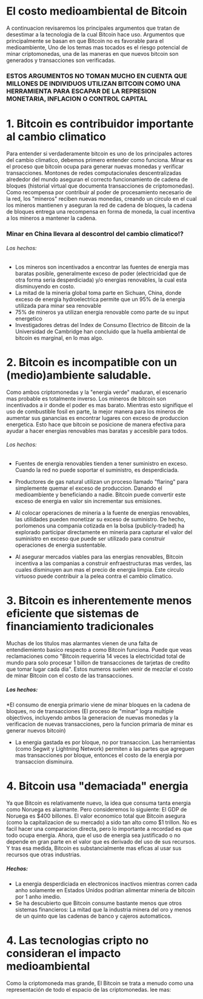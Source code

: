 # El costo medioambiental de Bitcoin

A continuacion revisaremos los principales argumentos que tratan de desestimar a la tecnologia de la cual Bitcoin hace uso. Argumentos que principalmente se basan en que Bitcoin no es favorable para el medioambiente, Uno de los temas mas tocados es el riesgo potencial de minar criptomonedas, una de las maneras en que nuevos bitcoin son generados y transacciones son verificadas. 

### ESTOS ARGUMENTOS NO TOMAN MUCHO EN CUENTA QUE MILLONES DE INDIVIDUOS UTILIZAN BITCOIN COMO UNA HERRAMIENTA PARA ESCAPAR DE LA REPRESION MONETARIA, INFLACION O CONTROL CAPITAL ###

# 1. Bitcoin es contribuidor importante al cambio climatico

Para entender si verdaderamente bitcoin es uno de los principales actores del cambio climatico, debemos primero entender como funciona.
Minar es el proceso que bitcoin ocupa para generar nuevas monedas y verificar transacciones. Montones de redes computacionales descentralizadas alrededor del mundo aseguran el correcto funcionamiento de cadena de bloques (historial virtual que documenta transacciones de criptomonedas). Como recompensa por contribuir al poder de procesamiento necesario de la red, los "mineros" reciben nuevas monedas, creando un circulo en el cual los mineros mantienen y aseguran la red de cadena de bloques, la cadena de bloques entrega una recompensa en forma de moneda, la cual incentiva a los mineros a mantener la cadena.

### Minar en China llevara al descontrol del cambio climatico!?

###### Los hechos: 
* Los mineros son incentivados a encontrar las fuentes de energia mas baratas posible, generalmente exceso de poder (electricidad que de otra forma seria desperdiciada) y/o energias renovables, la cual esta disminuyendo en costo.
* La mitad de la mineria global toma parte en Sichuan, China, donde exceso de energia hydroelectrica permite que un 95% de la energia utilizada para minar sea renovable
* 75% de mineros ya utilizan energia renovable como parte de su input energetico
* Investigadores detras del Index de Consumo Electrico de Bitcoin de la Universidad de Cambridge han concluido que la huella ambiental de bitcoin es marginal, en lo mas algo.

# 2. Bitcoin es incompatible con un (medio)ambiente saludable.

Como ambos criptomonedas y la "energia verde" maduran, el escenario mas probable es totalmente inverso. Los mineros de bitcoin son incentivados a ir donde el poder es mas barato. Mientras esto signifique el uso de combustible fosil en parte, la mejor manera para los mineros de aumentar sus ganancias es encontrar lugares con exceso de produccion energetica. Esto hace que bitcoin se posicione de manera efectiva para ayudar a hacer energias renovables mas baratas y accesible para todos.

###### Los hechos: 
* Fuentes de energia renovables tienden a tener suministro en exceso. Cuando la red no puede soportar el suministro, es desperdiciada.

* Productores de gas natural utilizan un proceso llamado "flaring" para simplemente quemar el exceso de produccion. Danando el medioambiente y beneficiando a nadie. Bitcoin puede convertir este exceso de energia en valor sin incrementar sus emisiones.

* Al colocar operaciones de mineria a la fuente de energias renovables, las utilidades pueden monetizar su exceso de suministro. De hecho, porlomenos una compania cotizada en la bolsa (publicly-traded) ha explorado participar directamente en mineria para capturar el valor del suministro en exceso que puede ser utilizado para construir operaciones de energia sustentable.

* Al asegurar mercados viables para las energias renovables, Bitcoin incentiva a las companias a construir enfraestructuras mas verdes, las cuales disminuyen aun mas el precio de energia limpia. Este circulo virtuoso puede contribuir a la pelea contra el cambio climatico.

# 3. Bitcoin es inherentemente menos eficiente que sistemas de financiamiento tradicionales

Muchas de los titulos mas alarmantes vienen de una falta de entendiemiento basico respecto a como Bitcoin funciona. Puede que veas reclamaciones como "Bitcoin requeriria 14 veces la electricidad total de mundo para solo procesar 1 billon de transacciones de tarjetas de credito que tomar lugar cada dia". Estos numeros suelen venir de mezclar el costo de minar Bitcoin con el costo de las transacciones.

##### Los hechos: 
*El consumo de energia primario viene de minar bloques en la cadena de bloques, no de transacciones (El proceso de "minar" logra multiple objectivos, incluyendo ambos la generacion de nuevas monedas y la verificacion de nuevas transacciones, pero la funcion primaria de minar es generar nuevos bitcoin)

* La energia gastada es por bloque, no por transaccion. Las herramientas (como Segwit y Lightning Network) permiten a las partes que agreguen mas transacciones por bloque, entonces el costo de la energia por transaccion disminuira. 

# 4. Bitcoin usa "demaciada" energia

Ya que Bitcoin es relativamente nuevo, la idea que consuma tanta energia como Noruega es alarmante. Pero consideremos lo siguiente: El GDP de Noruega es $400 billones. El valor economico total que Bitcoin asegura (como la capitalizacion de su mercado) a sido tan alto como $1 trillon. No es facil hacer una comparacion directa, pero lo importante a recordad es que todo ocupa energia. Ahora, que el uso de energia sea justificado o no depende en gran parte en el valor que es derivado del uso de sus recursos. Y tras esa medida, Bitcoin es substancialmente mas eficas al usar sus recursos que otras industrias.

##### Hechos:
* La energia desperdiciada en electronicos inactivos mientras corren cada anho solamente en Estados Unidos podrian alimentar mineria de bitcoin por 1 anho imedio.
* Se ha descubierto que Bitcoin consume bastante menos que otros sistemas financieros: La mitad que la industria minera del oro y menos de un quinto que las cadenas de banco y cajeros automaticos.

# 4. Las tecnologias cripto no consideran el impacto medioambiental
Como la criptomoneda mas grande, El Bitcoin se trata a menudo como una representación de todo el espacio de las criptomonedas. 
lee mas: 

